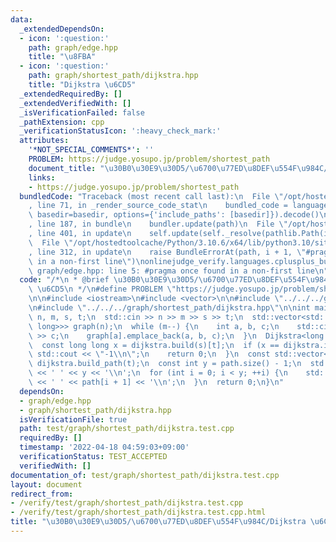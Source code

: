 ```yaml
---
data:
  _extendedDependsOn:
  - icon: ':question:'
    path: graph/edge.hpp
    title: "\u8FBA"
  - icon: ':question:'
    path: graph/shortest_path/dijkstra.hpp
    title: "Dijkstra \u6CD5"
  _extendedRequiredBy: []
  _extendedVerifiedWith: []
  _isVerificationFailed: false
  _pathExtension: cpp
  _verificationStatusIcon: ':heavy_check_mark:'
  attributes:
    '*NOT_SPECIAL_COMMENTS*': ''
    PROBLEM: https://judge.yosupo.jp/problem/shortest_path
    document_title: "\u30B0\u30E9\u30D5/\u6700\u77ED\u8DEF\u554F\u984C/Dijkstra \u6CD5"
    links:
    - https://judge.yosupo.jp/problem/shortest_path
  bundledCode: "Traceback (most recent call last):\n  File \"/opt/hostedtoolcache/Python/3.10.6/x64/lib/python3.10/site-packages/onlinejudge_verify/documentation/build.py\"\
    , line 71, in _render_source_code_stat\n    bundled_code = language.bundle(stat.path,\
    \ basedir=basedir, options={'include_paths': [basedir]}).decode()\n  File \"/opt/hostedtoolcache/Python/3.10.6/x64/lib/python3.10/site-packages/onlinejudge_verify/languages/cplusplus.py\"\
    , line 187, in bundle\n    bundler.update(path)\n  File \"/opt/hostedtoolcache/Python/3.10.6/x64/lib/python3.10/site-packages/onlinejudge_verify/languages/cplusplus_bundle.py\"\
    , line 401, in update\n    self.update(self._resolve(pathlib.Path(included), included_from=path))\n\
    \  File \"/opt/hostedtoolcache/Python/3.10.6/x64/lib/python3.10/site-packages/onlinejudge_verify/languages/cplusplus_bundle.py\"\
    , line 312, in update\n    raise BundleErrorAt(path, i + 1, \"#pragma once found\
    \ in a non-first line\")\nonlinejudge_verify.languages.cplusplus_bundle.BundleErrorAt:\
    \ graph/edge.hpp: line 5: #pragma once found in a non-first line\n"
  code: "/*\n * @brief \u30B0\u30E9\u30D5/\u6700\u77ED\u8DEF\u554F\u984C/Dijkstra\
    \ \u6CD5\n */\n#define PROBLEM \"https://judge.yosupo.jp/problem/shortest_path\"\
    \n\n#include <iostream>\n#include <vector>\n\n#include \"../../../graph/edge.hpp\"\
    \n#include \"../../../graph/shortest_path/dijkstra.hpp\"\n\nint main() {\n  int\
    \ n, m, s, t;\n  std::cin >> n >> m >> s >> t;\n  std::vector<std::vector<Edge<long\
    \ long>>> graph(n);\n  while (m--) {\n    int a, b, c;\n    std::cin >> a >> b\
    \ >> c;\n    graph[a].emplace_back(a, b, c);\n  }\n  Dijkstra<long long> dijkstra(graph);\n\
    \  const long long x = dijkstra.build(s)[t];\n  if (x == dijkstra.inf) {\n   \
    \ std::cout << \"-1\\n\";\n    return 0;\n  }\n  const std::vector<int> path =\
    \ dijkstra.build_path(t);\n  const int y = path.size() - 1;\n  std::cout << x\
    \ << ' ' << y << '\\n';\n  for (int i = 0; i < y; ++i) {\n    std::cout << path[i]\
    \ << ' ' << path[i + 1] << '\\n';\n  }\n  return 0;\n}\n"
  dependsOn:
  - graph/edge.hpp
  - graph/shortest_path/dijkstra.hpp
  isVerificationFile: true
  path: test/graph/shortest_path/dijkstra.test.cpp
  requiredBy: []
  timestamp: '2022-04-18 04:59:03+09:00'
  verificationStatus: TEST_ACCEPTED
  verifiedWith: []
documentation_of: test/graph/shortest_path/dijkstra.test.cpp
layout: document
redirect_from:
- /verify/test/graph/shortest_path/dijkstra.test.cpp
- /verify/test/graph/shortest_path/dijkstra.test.cpp.html
title: "\u30B0\u30E9\u30D5/\u6700\u77ED\u8DEF\u554F\u984C/Dijkstra \u6CD5"
---
```

